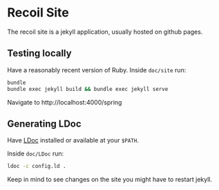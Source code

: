 # Recoil Site

The recoil site is a jekyll application, usually hosted on github pages.

## Testing locally

Have a reasonably recent version of Ruby. Inside `doc/site` run:

```bash
bundle
bundle exec jekyll build && bundle exec jekyll serve
```

Navigate to http://localhost:4000/spring

## Generating LDoc

Have [LDoc](https://github.com/lunarmodules/LDoc) installed or available at your `$PATH`.

Inside `doc/LDoc` run:

```bash
ldoc -c config.ld .
```

Keep in mind to see changes on the site you might have to restart jekyll.

